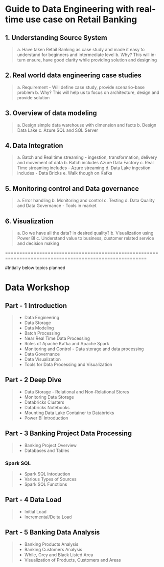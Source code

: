 # Guide to Data Engineering with real-time use case on Retail Banking

## 1. Understanding Source System
>  a. Have taken Retail Banking as case study and made it easy to understand for beginners and intermediate level
>  b. Why? This will in-turn ensure, have good clarity while providing solution and designing

## 2. Real world data engineering case studies
>  a. Requirement - Will define case study, provide scenario-base problem
>  b. Why? This will help us to focus on architecture, design and provide solution

## 3. Overview of data modeling
>  a. Design simple data warehouse with dimension and facts
>  b. Design Data Lake
>  c. Azure SQL and SQL Server

## 4. Data Integration
>  a. Batch and Real time streaming - ingestion, transformation, delivery and movement of data
>  b. Batch includes Azure Data Factory
>  c. Real Time streaming includes - Azure streaming 
>  d. Data Lake ingestion includes - Data Bricks
>  e. Walk though on Kafka

## 5. Monitoring control and Data governance
>  a. Error handling
>  b. Monitoring and control
>  c. Testing
>  d. Data Quality and Data Governance  - Tools in market

## 6. Visualization
>  a. Do we have all the data? in desired quality?
>  b. Visualization using Power BI
>  c. Understand value to business, customer related service and decision making
  
  ========================================================================================================


#Intially below topics planned
# Data Workshop
## Part - 1 Introduction
> - Data Engineering
> - Data Storage
> - Data Modeling
> - Batch Processing
> - Near Real Time Data Processing
> - Roles of Apache Kafka and Apache Spark
> - Monitoring and Control - Data storage and data processing
> - Data Governance
> - Data Visualization
> - Tools for Data Processing and Visualization
 
## Part - 2 Deep Dive
> - Data Storage - Relational and Non-Relational Stores
> - Monitoring Data Storage
> - Databricks Clusters 
> - Databricks Notebooks
> - Mounting Data Lake Container to Databricks
> - Power BI Introduction
 
## Part - 3 Banking Project Data Processing
> - Banking Project Overview
> - Databases and Tables
### Spark SQL
 > - Spark SQL Intoduction
 > - Various Types of Sources
 > - Spark SQL Functions

## Part - 4 Data Load
> - Initial Load
> - Incremental/Delta Load

## Part - 5 Banking Data Analysis
> - Banking Products Analysis
> - Banking Customers Analysis
> - While, Grey and Black Listed Area
> - Visualization of Products, Customers and Areas
